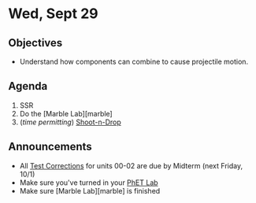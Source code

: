 
Wed, Sept 29  
=====================  
  
Objectives  
------------  
- Understand how components can combine to cause projectile motion.  
  
  
Agenda    
---------    
  
1. SSR  
2. Do the [Marble Lab][marble]
3. (*time permitting*) [Shoot-n-Drop]()
  
Announcements  
-------------    
- All [Test Corrections](https://avon.schoology.com/page/5218631252) for units 00-02 are due by Midterm (next Friday, 10/1)  
- Make sure you've turned in your [PhET Lab][phet]
- Make sure [Marble Lab][marble] is finished
  
  
[phet]: https://avon.schoology.com/course/5138386942/materials/gp/5339335203  
[reading]: https://avon.schoology.com/course/5138386942/materials/gp/5333951631  
[vid]: https://avon.schoology.com/course/5138386942/materials/gp/5333952840
<!--stackedit_data:
eyJoaXN0b3J5IjpbLTE1MjU0MTc5ODgsLTIxNDY2NTIxMTYsMT
Q1NzA5MzQyMiwtMjAxMjkwMDM1NSwtMTQ2Njk3NjYsLTk4NjY5
Mzc5NywtMjAwNDcwNTA5OCwtMTc3Njc4NzkzNywtMzQ0MzI2OT
U5LDIwNDM3MzIzODEsMzk3NjgyMzM0LC01NTQ0NDMwNDksNjA0
NzI3MTc4LDE2OTE1MjIyMDksLTE1NjM0NDg2MjcsLTE4NjYzMj
QzNDcsNjY5NzI3Mzc0LDE4ODAzMzQ3NDksLTc0NzM3OTkwMSwt
Mjg4NzAzNjM1XX0=
-->